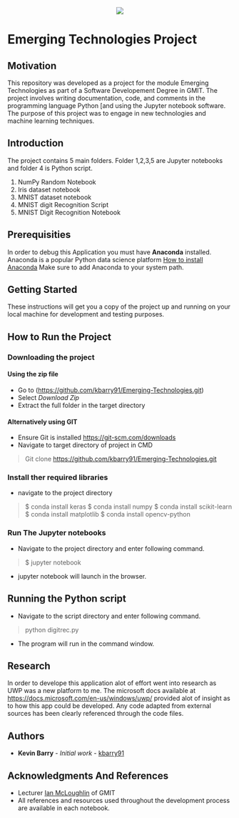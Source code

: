 <p align="center">
  <img src = "https://github.com/kbarry91/Weather-Forecast/blob/master/WeatherForecast/Assets/AppWide310x150Logo.scale-200.png"/>
</p>

# Emerging Technologies Project
## Motivation

This repository was developed as a project for the module Emerging Technologies as part of a Software Developement Degree in GMIT. The project involves writing documentation, code, and comments in the programming language Python [and using the Jupyter notebook software. The purpose of this project was to engage in new technologies and machine learning techniques.


## Introduction
The project contains 5 main folders. Folder 1,2,3,5 are Jupyter notebooks and folder 4 is Python script.
1. NumPy Random Notebook
2. Iris dataset notebook
3. MNIST dataset notebook
4. MNIST digit Recognition Script
5. MNIST Digit Recognition Notebook


## Prerequisities
In order to debug this Application you must have **Anaconda** installed. Anaconda is a popular Python data science platform
[How to install Anaconda](https://conda.io/docs/user-guide/install/windows.html) Make sure to add Anaconda to your system path.

## Getting Started

These instructions will get you a copy of the project up and running on your local machine for development and testing purposes.

## How to Run the Project 

### Downloading the project

#### Using the zip file
- Go to (https://github.com/kbarry91/Emerging-Technologies.git)
- Select *Download Zip*
- Extract the full folder in the target directory

#### Alternatively using GIT
- Ensure Git is installed https://git-scm.com/downloads
- Navigate to target directory of project in CMD
>Git clone https://github.com/kbarry91/Emerging-Technologies.git

### Install ther required libraries 
- navigate to the project directory
> $ conda install keras
> $ conda install numpy
> $ conda install scikit-learn
> $ conda install matplotlib 
> $ conda install opencv-python


### Run The Jupyter notebooks
- Navigate to the project directory and enter following command.
> $ jupyter notebook
- jupyter notebook will launch in the browser.
  
## Running the Python script
- Navigate to the script directory and enter following command.
> python digitrec.py  
- The program will run in the command window.



## Research 

In order to develope this application alot of effort went into research as UWP was a new platform to me. The microsoft docs available at https://docs.microsoft.com/en-us/windows/uwp/ provided alot of insight as to how this app could be developed. Any code adapted from external sources has been clearly referenced through the code files.


## Authors

* **Kevin Barry** - *Initial work* - [kbarry91](https://github.com/kbarry91)



## Acknowledgments And References
* Lecturer [Ian McLoughlin](https://github.com/ianmcloughlin/) of GMIT 
* All references and resources used throughout the development process are available in each notebook.
